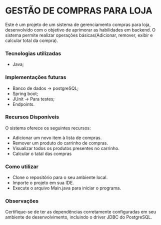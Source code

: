 <h1>GESTÃO DE COMPRAS PARA LOJA</h1>

Este é um projeto de um sistema de gerenciamento compras para loja, desenvolvido com o objetivo de aprimorar as habilidades em backend. O sistema permite realizar operações básicas(Adicionar, remover, exibir e calcular total da compra).

<h3>Tecnologias utilizadas</h3>

* Java;

<h3>Implementações futuras</h3>

* Banco de dados -> postgreSQL;
* Spring boot;
* JUnit -> Para testes;
* Endpoints.

<h3>Recursos Disponíveis </h3>
O sistema oferece os seguintes recursos:

* Adicionar um novo item à lista de compras.
* Remover um produto do carrinho de compras.
* Visualizar todos os produtos presentes no carrinho.
* Calcular o tatal das compras

<h3>Como utilizar</h3>

* Clone o repositório para o seu ambiente local.
* Importe o projeto em sua IDE.
* Execute o arquivo Main.java para iniciar o programa.

<h3>Observações</h3>
Certifique-se de ter as dependências corretamente configuradas em seu ambiente de desenvolvimento, incluindo o driver JDBC do PostgreSQL.
